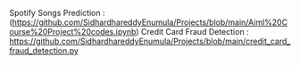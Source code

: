 Spotify Songs Prediction : (https://github.com/SidhardhareddyEnumula/Projects/blob/main/Aiml%20Course%20Project%20codes.ipynb)
Credit Card Fraud Detection : https://github.com/SidhardhareddyEnumula/Projects/blob/main/credit_card_fraud_detection.py
